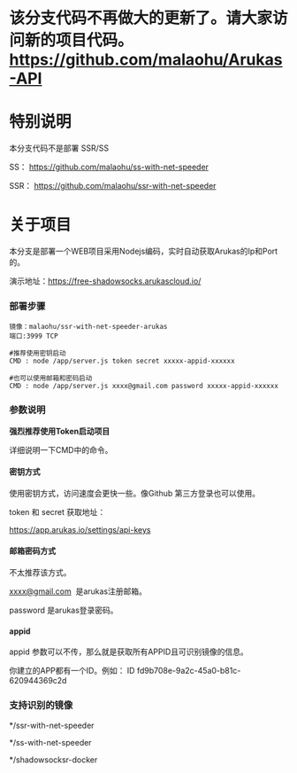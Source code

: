 # 该分支代码不再做大的更新了。请大家访问新的项目代码。 https://github.com/malaohu/Arukas-API

# 特别说明

本分支代码不是部署 SSR/SS 

SS： https://github.com/malaohu/ss-with-net-speeder

SSR： https://github.com/malaohu/ssr-with-net-speeder


# 关于项目
本分支是部署一个WEB项目采用Nodejs编码，实时自动获取Arukas的Ip和Port的。

演示地址：https://free-shadowsocks.arukascloud.io/

### 部署步骤
```
镜像：malaohu/ssr-with-net-speeder-arukas
端口:3999 TCP

#推荐使用密钥启动
CMD : node /app/server.js token secret xxxxx-appid-xxxxxx

#也可以使用邮箱和密码启动
CMD : node /app/server.js xxxx@gmail.com password xxxxx-appid-xxxxxx

```

### 参数说明
**强烈推荐使用Token启动项目**

详细说明一下CMD中的命令。

#### 密钥方式

使用密钥方式，访问速度会更快一些。像Github 第三方登录也可以使用。

token 和 secret 获取地址：

https://app.arukas.io/settings/api-keys


#### 邮箱密码方式

不太推荐该方式。

xxxx@gmail.com  是arukas注册邮箱。

password 是arukas登录密码。

#### appid

appid 参数可以不传，那么就是获取所有APPID且可识别镜像的信息。


你建立的APP都有一个ID。例如：
ID	fd9b708e-9a2c-45a0-b81c-620944369c2d



### 支持识别的镜像

*/ssr-with-net-speeder

*/ss-with-net-speeder

*/shadowsocksr-docker
